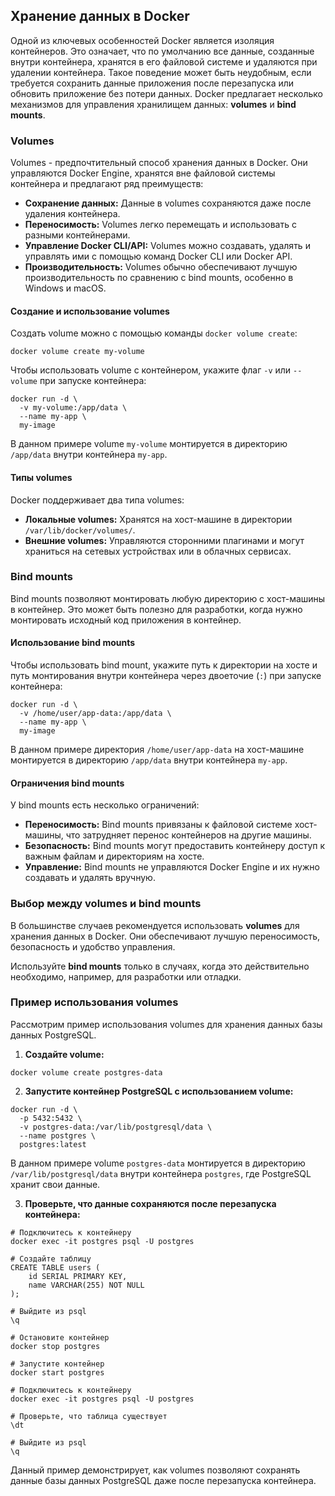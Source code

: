 ## Хранение данных в Docker

Одной из ключевых особенностей Docker является изоляция контейнеров. Это означает, что по умолчанию все данные, созданные внутри контейнера, хранятся в его файловой системе и удаляются при удалении контейнера. Такое поведение может быть неудобным, если требуется сохранить данные приложения после перезапуска или обновить приложение без потери данных. Docker предлагает несколько механизмов для управления хранилищем данных: **volumes** и **bind mounts**.

### Volumes

Volumes - предпочтительный способ хранения данных в Docker. Они управляются Docker Engine, хранятся вне файловой системы контейнера и предлагают ряд преимуществ:

* **Сохранение данных:** Данные в volumes сохраняются даже после удаления контейнера.
* **Переносимость:** Volumes легко перемещать и использовать с разными контейнерами.
* **Управление Docker CLI/API:** Volumes можно создавать, удалять и управлять ими с помощью команд Docker CLI или Docker API.
* **Производительность:** Volumes обычно обеспечивают лучшую производительность по сравнению с bind mounts, особенно в Windows и macOS.

#### Создание и использование volumes

Создать volume можно с помощью команды `docker volume create`:

```
docker volume create my-volume
```

Чтобы использовать volume с контейнером, укажите флаг `-v` или `--volume` при запуске контейнера:

```
docker run -d \
  -v my-volume:/app/data \
  --name my-app \
  my-image
```

В данном примере volume `my-volume` монтируется в директорию `/app/data` внутри контейнера `my-app`.

#### Типы volumes

Docker поддерживает два типа volumes:

* **Локальные volumes:** Хранятся на хост-машине в директории `/var/lib/docker/volumes/`.
* **Внешние volumes:** Управляются сторонними плагинами и могут храниться на сетевых устройствах или в облачных сервисах.

### Bind mounts

Bind mounts позволяют монтировать любую директорию с хост-машины в контейнер. Это может быть полезно для разработки, когда нужно монтировать исходный код приложения в контейнер.

#### Использование bind mounts

Чтобы использовать bind mount, укажите путь к директории на хосте и путь монтирования внутри контейнера через двоеточие (`:`) при запуске контейнера:

```
docker run -d \
  -v /home/user/app-data:/app/data \
  --name my-app \
  my-image
```

В данном примере директория `/home/user/app-data` на хост-машине монтируется в директорию `/app/data` внутри контейнера `my-app`.

#### Ограничения bind mounts

У bind mounts есть несколько ограничений:

* **Переносимость:** Bind mounts привязаны к файловой системе хост-машины, что затрудняет перенос контейнеров на другие машины.
* **Безопасность:** Bind mounts могут предоставить контейнеру доступ к важным файлам и директориям на хосте.
* **Управление:** Bind mounts не управляются Docker Engine и их нужно создавать и удалять вручную.

### Выбор между volumes и bind mounts

В большинстве случаев рекомендуется использовать **volumes** для хранения данных в Docker. Они обеспечивают лучшую переносимость, безопасность и удобство управления. 

Используйте **bind mounts** только в случаях, когда это действительно необходимо, например, для разработки или отладки.

### Пример использования volumes

Рассмотрим пример использования volumes для хранения данных базы данных PostgreSQL.

1. **Создайте volume:**

```
docker volume create postgres-data
```

2. **Запустите контейнер PostgreSQL с использованием volume:**

```
docker run -d \
  -p 5432:5432 \
  -v postgres-data:/var/lib/postgresql/data \
  --name postgres \
  postgres:latest
```

В данном примере volume `postgres-data` монтируется в директорию `/var/lib/postgresql/data` внутри контейнера `postgres`, где PostgreSQL хранит свои данные.

3. **Проверьте, что данные сохраняются после перезапуска контейнера:**

```
# Подключитесь к контейнеру
docker exec -it postgres psql -U postgres

# Создайте таблицу
CREATE TABLE users (
    id SERIAL PRIMARY KEY,
    name VARCHAR(255) NOT NULL
);

# Выйдите из psql
\q

# Остановите контейнер
docker stop postgres

# Запустите контейнер
docker start postgres

# Подключитесь к контейнеру
docker exec -it postgres psql -U postgres

# Проверьте, что таблица существует
\dt

# Выйдите из psql
\q
```

Данный пример демонстрирует, как volumes позволяют сохранять данные базы данных PostgreSQL даже после перезапуска контейнера. 
